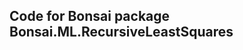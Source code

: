 Code for Bonsai package Bonsai.ML.RecursiveLeastSquares
-------------------------------------------------------
